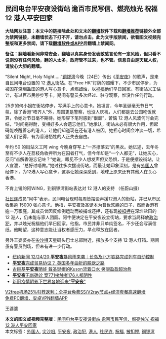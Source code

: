  <h2>民间电台平安夜设街站 逾百市民写信、燃亮烛光 祝福 12 港人平安回家</h2> <p class="notice"><b>大陆网友注意：本文中的链接除此处和文末的<a href="https://github.com/bannedbook/fanqiang" >翻墙</a>软件下载和<a href="https://github.com/killgcd/justmysocks/blob/master/README.md">翻墙推荐</a>链接外全部为禁网链接，未翻墙状态下打不开，请勿点击。此为文字版禁闻，欲看图文视频完整版和更多禁闻，请下载<a href="https://github.com/bannedbook/fanqiang">翻墙软件或APP</a>后翻墙上禁闻网。</p><p>备注：翻墙看新闻非常安全，翻墙以真实身份发表敏感言论有一定风险，但只看不说则没有任何风险，翻的人太多，政府管不过来，也不管。信息自由是天赋人权，请放心大胆的翻墙。</b></p>  <div class="entry">  <p>“Silent Night, Holy Night&#8230;..”<a href="https://www.bannedbook.org/bnews/tag/%E9%93%9C%E9%94%A3%E6%B9%BE/" class="st_tag internal_tag" rel="tag" title="标签 铜锣湾 下的日志">铜锣湾</a>今晚（24日）传出《<a href="https://www.bannedbook.org/bnews/tag/%E5%B9%B3%E5%AE%89%E5%A4%9C/" class="st_tag internal_tag" rel="tag" title="标签 平安夜 下的日志">平安夜</a>》的歌声，是来自民间电台设置的 12 <a href="https://www.bannedbook.org/bnews/tag/%e6%b8%af%e4%ba%ba/" class="st_tag internal_tag" rel="tag" title="标签 港人 下的日志">港人</a>街站。在“Free HK”灯牌的照耀下，不少市民停步，为被囚在深圳盐田的港人写心意卡、点燃蜡烛，以<a href="https://www.bannedbook.org/bnews/tag/%E7%A5%9D%E7%A6%8F/" class="st_tag internal_tag" rel="tag" title="标签 祝福 下的日志">祝福</a>他们早日回家。有街站义工估计，有过百市民停步写卡。期间有警员多次经过、驻守观察，惟没作任何行动。</p> <p>25岁的何小姐在街站停步，写满手上的心意卡。她坦言，今年圣诞毫无节日气氛，除了香港“唔齐人”外，周围更是警察，也没人庆祝，人们都是去公园吃饭就算，令她对节日毫不期待。她形容下笔时感到“很颓”，苦恼 12 港人风波何时会完结，“时间拖得耐，变相好多人会遗忘他们。”她承认，街站未必有很大作用，但起码能唤醒善忘的港人，让他们知道现在还有港人被囚。她担心时间会冲淡一切，希望人们记得，有为香港牺牲的人正失去自由。</p>  <p>年约 50 的街站义工阿 wing 今晚身穿写上“一齐撑落去”的黑衣。她忆述，去年冬至有不少人在荔枝角收押所为在囚者打气，但今年却是“一个人都无”，让她灰心，反问“点解香港忘记咗？”她说，眼见不少人想发声但又恐惧，于是便摆设街站，让人宣泄，“总好过唔做。”她过往多次摆设街站，而最让她印象深刻，是有<a href="https://www.bannedbook.org/bnews/tag/%E5%A4%96%E5%9B%BD%E4%BA%BA/" class="st_tag internal_tag" rel="tag" title="标签 外国人 下的日志">外国人</a>曾经停下，为12港人写心意卡，这事让她深深感到，地球上原来还有其他人在关心香港。</p> <p>不肯上镜的阿WING，到铜锣湾街站表达对 12 港人的支持 （任蔚山摄）</p>  <p><a href="https://www.bannedbook.org/bnews/tag/%e7%a4%be%e6%b0%91%e8%bf%9e/" class="st_tag internal_tag" rel="tag" title="标签 社民连 下的日志">社民连</a>成员“阿牛”表示，民间电台现时每周皆摆设声援12港人的街站，并已从市民收集逾 15000 张心意卡。他指，平安夜及圣诞本为普世欢腾的日子，然而香港有逾一万家庭，其成员曾因反修例运动而被捕或还押，还有现<a href="https://www.bannedbook.org/bnews/tag/%E8%A2%AB%E6%89%A3%E6%8A%BC/" class="st_tag internal_tag" rel="tag" title="标签 被扣押 下的日志">被扣押</a>在深圳盐田的 12 港人，仍未能与家人团圆。阿牛便决定在平安夜设立街站，要求当局释放<a href="https://www.bannedbook.org/bnews/tag/%e6%94%bf%e6%b2%bb%e7%8a%af/" class="st_tag internal_tag" rel="tag" title="标签 政治犯 下的日志">政治犯</a>，并以烛光祝福他们早日回家。他指，市民并非只单纯签名，不少还会写满信纸。他盼望，这种意志能让当权者感压力，早点释放在囚者。</p> <p>另外王婆婆亦在<a href="https://www.bannedbook.org/bnews/tag/%e5%b0%96%e6%b2%99%e5%92%80/" class="st_tag internal_tag" rel="tag" title="标签 尖沙咀 下的日志">尖沙咀</a>天星码头巴士总部附近，摆放多个支持 12 港人灯箱。期间虽有警员到场，但未有进一步行动。</p>  <ul class='op-related-articles' title='相关阅读'> <li><a href='https://www.bannedbook.org/bnews/taiwannews/20201225/1454766.html' target='_blank'>纽约新闻 12/24/20 <b>平安夜</b>暴风雨来袭｜长岛及北方铁路完成列车自动控制</a></li> <li><a href='https://www.bannedbook.org/bnews/baitai/20201225/1454740.html' target='_blank'><b>平安夜</b>完成贸易协议？ 英国多年曲折的脱欧之路</a></li> <li><a href='https://www.bannedbook.org/bnews/yule/20201225/1454678.html' target='_blank'>古巨基<b>平安夜</b>晒娃 戴圣诞帽的Kuson流着口水 笑眼盈盈超治愈</a></li> <li><a href='https://www.bannedbook.org/bnews/taiwannews/20201225/1454602.html' target='_blank'><b>平安夜</b>无新确诊 案771接触者176人都阴性</a></li> <li><a href='https://www.bannedbook.org/bnews/headline/20201225/1454499.html' target='_blank'>新冠疫情阴影下世界各地迎来&quot;<b>平安夜</b>&quot;</a></li> </ul> <p class="texttj"> <a href="https://github.com/bannedbook/fanqiang/wiki/V2ray%E6%9C%BA%E5%9C%BA" target="_blank">V2free机场25%引荐返利：全平台免费SS/V2ray节点+经济套餐高速翻墙</a><br/> <a href="https://github.com/bannedbook/fanqiang/wiki/%E7%A6%81%E9%97%BB%E7%BD%91%E5%AE%89%E5%8D%93%E7%BF%BB%E5%A2%99%E6%96%B0%E9%97%BBAPP" target="_blank">免费PC翻墙、安卓VPN翻墙APP</a></p><p>王婆婆</p><a name='sharetosocial'></a>       <div><b>本文的图文或视频完整版</b>：<a href='https://www.bannedbook.org/bnews/comments/20201225/1454795.html'>民间电台平安夜设街站 逾百市民写信、燃亮烛光 祝福 12 港人平安回家</a></div>  </div><!--END ENTRY--> <div class="postfooter"> <div>本文标签：<a href="https://www.bannedbook.org/bnews/tag/%E5%A4%96%E5%9B%BD%E4%BA%BA/" rel="tag">外国人</a>, <a href="https://www.bannedbook.org/bnews/tag/%e5%b0%96%e6%b2%99%e5%92%80/" rel="tag">尖沙咀</a>, <a href="https://www.bannedbook.org/bnews/tag/%E5%B9%B3%E5%AE%89%E5%A4%9C/" rel="tag">平安夜</a>, <a href="https://www.bannedbook.org/bnews/tag/%e6%94%bf%e6%b2%bb%e7%8a%af/" rel="tag">政治犯</a>, <a href="https://www.bannedbook.org/bnews/tag/%e6%b8%af%e4%ba%ba/" rel="tag">港人</a>, <a href="https://www.bannedbook.org/bnews/tag/%e7%a4%be%e6%b0%91%e8%bf%9e/" rel="tag">社民连</a>, <a href="https://www.bannedbook.org/bnews/tag/%E7%A5%9D%E7%A6%8F/" rel="tag">祝福</a>, <a href="https://www.bannedbook.org/bnews/tag/%E8%A2%AB%E6%89%A3%E6%8A%BC/" rel="tag">被扣押</a>, <a href="https://www.bannedbook.org/bnews/tag/%E9%93%9C%E9%94%A3%E6%B9%BE/" rel="tag">铜锣湾</a></div>  </div><!--END POSTFOOTER--> 